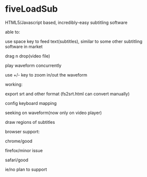 # fiveLoadSub

HTML5/Javascript based, incredibly-easy subtitling software


able to:

use space key to feed text(subtitles), similar to some other subtitling software in market

drag n drop(video file)

play waveform concurrently

use +/- key to zoom in/out the waveform


working:

export srt and other format (fs2srt.html can convert manually)

config keyboard mapping

seeking on waveform(now only on video player)

draw regions of subtitles


browser support:

chrome/good

firefox/minor issue

safari/good

ie/no plan to support
